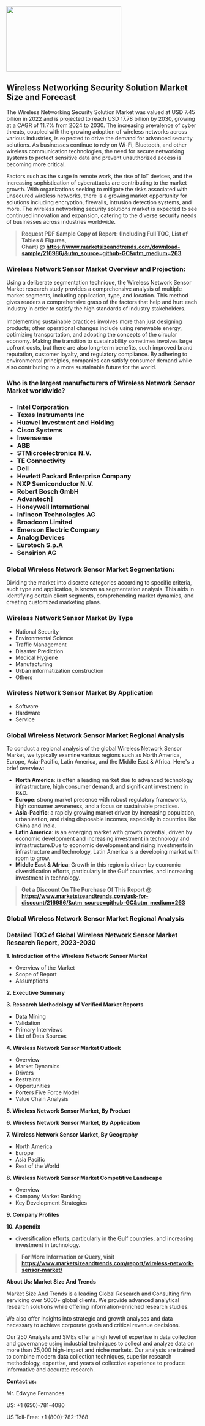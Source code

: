 <p><img class="alignnone size-medium wp-image-20088" src="https://ffe5etoiles.com/wp-content/uploads/2024/12/MST1-300x171.png" alt="" width="300" height="171" /></p><h2>Wireless Networking Security Solution Market Size and Forecast</h2><p>The Wireless Networking Security Solution Market was valued at USD 7.45 billion in 2022 and is projected to reach USD 17.78 billion by 2030, growing at a CAGR of 11.7% from 2024 to 2030. The increasing prevalence of cyber threats, coupled with the growing adoption of wireless networks across various industries, is expected to drive the demand for advanced security solutions. As businesses continue to rely on Wi-Fi, Bluetooth, and other wireless communication technologies, the need for secure networking systems to protect sensitive data and prevent unauthorized access is becoming more critical.</p><p>Factors such as the surge in remote work, the rise of IoT devices, and the increasing sophistication of cyberattacks are contributing to the market growth. With organizations seeking to mitigate the risks associated with unsecured wireless networks, there is a growing market opportunity for solutions including encryption, firewalls, intrusion detection systems, and more. The wireless networking security solutions market is expected to see continued innovation and expansion, catering to the diverse security needs of businesses across industries worldwide.</p></p><blockquote id="" class=""><strong>Request PDF Sample Copy of Report: (Including Full TOC, List of Tables &amp; Figures, Chart)&nbsp;@&nbsp;<strong><a href="https://www.marketsizeandtrends.com/download-sample/216986/&utm_source=github-GC&utm_medium=263" target="_blank">https://www.marketsizeandtrends.com/download-sample/216986/&utm_source=github-GC&utm_medium=263</a></strong></strong></blockquote><h3 id="" class="">Wireless Network Sensor Market&nbsp;Overview and Projection:</h3><p id="" class="">Using a deliberate segmentation technique, the Wireless Network Sensor Market research study provides a comprehensive analysis of multiple market segments, including application, type, and location. This method gives readers a comprehensive grasp of the factors that help and hurt each industry in order to satisfy the high standards of industry stakeholders. <br /> <br />Implementing sustainable practices involves more than just designing products; other operational changes include using renewable energy, optimizing transportation, and adopting the concepts of the circular economy. Making the transition to sustainability sometimes involves large upfront costs, but there are also long-term benefits, such improved brand reputation, customer loyalty, and regulatory compliance. By adhering to environmental principles, companies can satisfy consumer demand while also contributing to a more sustainable future for the world.</p><h3 id="" class="">Who is the largest manufacturers of&nbsp;Wireless Network Sensor Market worldwide?</h3><h3 class=""><p><ul><li>Intel Corporation </li><li> Texas Instruments Inc </li><li> Huawei Investment and Holding </li><li> Cisco Systems </li><li> Invensense </li><li> ABB </li><li> STMicroelectronics N.V. </li><li> TE Connectivity </li><li> Dell </li><li> Hewlett Packard Enterprise Company </li><li> NXP Semiconductor N.V. </li><li> Robert Bosch GmbH </li><li> Advantech] </li><li> Honeywell International </li><li> Infineon Technologies AG </li><li> Broadcom Limited </li><li> Emerson Electric Company </li><li> Analog Devices </li><li> Eurotech S.p.A </li><li> Sensirion AG</li></ul></p></h3><h3 id="" class="">Global&nbsp;Wireless Network Sensor Market Segmentation:</h3><p id="" class="">Dividing the market into discrete categories according to specific criteria, such type and application, is known as segmentation analysis. This aids in identifying certain client segments, comprehending market dynamics, and creating customized marketing plans.</p><h3 id="" class="">Wireless Network Sensor Market&nbsp;By Type</h3><p><p><ul><li>National Security</li><li> Environmental Science</li><li> Traffic Management</li><li> Disaster Prediction</li><li> Medical Hygiene</li><li> Manufacturing</li><li> Urban informatization construction</li><li> Others</p></li></ul></p></p><h3 id="" class="">Wireless Network Sensor Market&nbsp;By Application</h3><p class=""><p><ul><li>Software</li><li> Hardware</li><li> Service</li></ul></p></p><h3 id="" class="">Global Wireless Network Sensor Market Regional Analysis</h3><p id="" class="">To conduct a regional analysis of the global Wireless Network Sensor Market, we typically examine various regions such as North America, Europe, Asia-Pacific, Latin America, and the Middle East &amp; Africa. Here's a brief overview:</p><ul><li><strong>North America</strong>: is often a leading market due to advanced technology infrastructure, high consumer demand, and significant investment in R&amp;D.</li><li><strong>Europe</strong>: strong market presence with robust regulatory frameworks, high consumer awareness, and a focus on sustainable practices.</li><li><strong>Asia-Pacific</strong>: a rapidly growing market driven by increasing population, urbanization, and rising disposable incomes, especially in countries like China and India.</li><li><strong>Latin America</strong>: is an emerging market with growth potential, driven by economic development and increasing investment in technology and infrastructure.Due to economic development and rising investments in infrastructure and technology, Latin America is a developing market with room to grow.</li><li><strong>Middle East &amp; Africa</strong>: Growth in this region is driven by economic diversification efforts, particularly in the Gulf countries, and increasing investment in technology.</li></ul><blockquote id="" class=""><strong>Get a Discount On The Purchase Of This Report @ <strong><a href="https://www.marketsizeandtrends.com/ask-for-discount/216986/&utm_source=github-GC&utm_medium=263" target="_blank">https://www.marketsizeandtrends.com/ask-for-discount/216986/&utm_source=github-GC&utm_medium=263</a></strong></strong></blockquote><h3 id="" class="">Global Wireless Network Sensor Market Regional Analysis</h3><h3 id="" class="">Detailed TOC of Global Wireless Network Sensor Market Research Report, 2023-2030</h3><p id="" class=""><strong>1. Introduction of the Wireless Network Sensor Market</strong></p><ul><li>Overview of the Market</li><li>Scope of Report</li><li>Assumptions</li></ul><p id="" class=""><strong>2. Executive Summary</strong></p><p id="" class=""><strong>3. Research Methodology of Verified Market Reports</strong></p><ul><li>Data Mining</li><li>Validation</li><li>Primary Interviews</li><li>List of Data Sources</li></ul><p id="" class=""><strong>4. Wireless Network Sensor Market Outlook</strong></p><ul><li>Overview</li><li>Market Dynamics</li><li>Drivers</li><li>Restraints</li><li>Opportunities</li><li>Porters Five Force Model</li><li>Value Chain Analysis</li></ul><p id="" class=""><strong>5. Wireless Network Sensor Market, By Product</strong></p><p id="" class=""><strong>6. Wireless Network Sensor Market, By Application</strong></p><p id="" class=""><strong>7. Wireless Network Sensor Market, By Geography</strong></p><ul><li>North America</li><li>Europe</li><li>Asia Pacific</li><li>Rest of the World</li></ul><p id="" class=""><strong>8. Wireless Network Sensor Market Competitive Landscape</strong></p><ul><li>Overview</li><li>Company Market Ranking</li><li>Key Development Strategies</li></ul><p id="" class=""><strong>9. Company Profiles</strong></p><p id="" class=""><strong>10. Appendix</strong></p><ul><li>diversification efforts, particularly in the Gulf countries, and increasing investment in technology.</li></ul><blockquote id="" class=""><strong>For More Information or Query, visit <strong><strong><a href="https://www.marketsizeandtrends.com/report/wireless-network-sensor-market/" target="_blank">https://www.marketsizeandtrends.com/report/wireless-network-sensor-market/</a></strong></strong></strong></blockquote><p id="" class=""><strong>About Us: Market Size And Trends</strong></p><p id="" class="">Market Size And Trends is a leading Global Research and Consulting firm servicing over 5000+ global clients. We provide advanced analytical research solutions while offering information-enriched research studies.</p><p id="" class="">We also offer insights into strategic and growth analyses and data necessary to achieve corporate goals and critical revenue decisions.</p><p id="" class="">Our 250 Analysts and SMEs offer a high level of expertise in data collection and governance using industrial techniques to collect and analyze data on more than 25,000 high-impact and niche markets. Our analysts are trained to combine modern data collection techniques, superior research methodology, expertise, and years of collective experience to produce informative and accurate research.</p><p id="" class=""><strong>Contact us:</strong></p><p id="" class="">Mr. Edwyne Fernandes</p><p id="" class="">US: +1 (650)-781-4080</p><p id="" class="">US Toll-Free: +1 (800)-782-1768</p>
